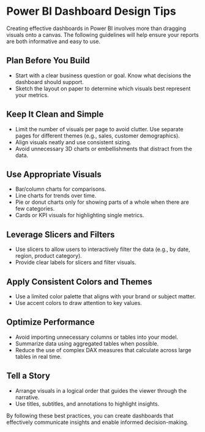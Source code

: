 # Power BI Dashboard Design Tips

Creating effective dashboards in Power BI involves more than dragging visuals onto a canvas. The following guidelines will help ensure your reports are both informative and easy to use.

## Plan Before You Build

- Start with a clear business question or goal. Know what decisions the dashboard should support.
- Sketch the layout on paper to determine which visuals best represent your metrics.

## Keep It Clean and Simple

- Limit the number of visuals per page to avoid clutter. Use separate pages for different themes (e.g., sales, customer demographics).
- Align visuals neatly and use consistent sizing.
- Avoid unnecessary 3D charts or embellishments that distract from the data.

## Use Appropriate Visuals

- Bar/column charts for comparisons.
- Line charts for trends over time.
- Pie or donut charts only for showing parts of a whole when there are few categories.
- Cards or KPI visuals for highlighting single metrics.

## Leverage Slicers and Filters

- Use slicers to allow users to interactively filter the data (e.g., by date, region, product category).
- Provide clear labels for slicers and filter visuals.

## Apply Consistent Colors and Themes

- Use a limited color palette that aligns with your brand or subject matter.
- Use accent colors to draw attention to key values.

## Optimize Performance

- Avoid importing unnecessary columns or tables into your model.
- Summarize data using aggregated tables when possible.
- Reduce the use of complex DAX measures that calculate across large tables in real time.

## Tell a Story

- Arrange visuals in a logical order that guides the viewer through the narrative.
- Use titles, subtitles, and annotations to highlight insights.

By following these best practices, you can create dashboards that effectively communicate insights and enable informed decision-making.
